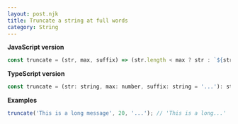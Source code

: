 ```yaml
---
layout: post.njk
title: Truncate a string at full words
category: String
---
```


**JavaScript version**

```js
const truncate = (str, max, suffix) => (str.length < max ? str : `${str.substr(0, str.substr(0, max - suffix.length).lastIndexOf(' '))}${suffix}`);
```

**TypeScript version**

```js
const truncate = (str: string, max: number, suffix: string = '...'): string => (str.length < max ? str : `${str.substr(0, str.substr(0, max - suffix.length).lastIndexOf(' '))}${suffix}`);
```

**Examples**

```js
truncate('This is a long message', 20, '...'); // 'This is a long...'
```
